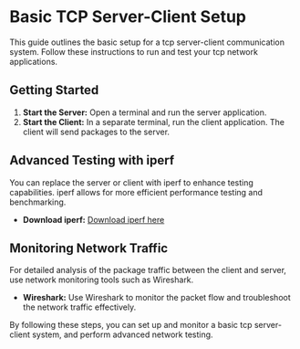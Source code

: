 # Basic TCP Server-Client Setup

This guide outlines the basic setup for a tcp server-client communication system. Follow these instructions to run and test your tcp network applications.

## Getting Started

1. **Start the Server:** Open a terminal and run the server application.
2. **Start the Client:** In a separate terminal, run the client application. The client will send packages to the server.

## Advanced Testing with iperf

You can replace the server or client with iperf to enhance testing capabilities. iperf allows for more efficient performance testing and benchmarking.

- **Download iperf:** [Download iperf here](https://iperf.fr/)

## Monitoring Network Traffic

For detailed analysis of the package traffic between the client and server, use network monitoring tools such as Wireshark.

- **Wireshark:** Use Wireshark to monitor the packet flow and troubleshoot the network traffic effectively.

By following these steps, you can set up and monitor a basic tcp server-client system, and perform advanced network testing.
